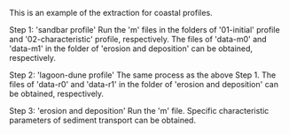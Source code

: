 This is an example of the extraction for coastal profiles.

Step 1: 'sandbar profile'
Run the 'm' files in the folders of '01-initial' profile and '02-characteristic' profile, respectively.
The files of 'data-m0' and 'data-m1' in the folder of 'erosion and deposition' can be obtained, respectively.

Step 2: 'lagoon-dune profile'
The same process as the above Step 1. 
The files of 'data-r0' and 'data-r1' in the folder of 'erosion and deposition' can be obtained, respectively.

Step 3: 'erosion and deposition'
Run the 'm' file. Specific characteristic parameters of sediment transport can be obtained.
